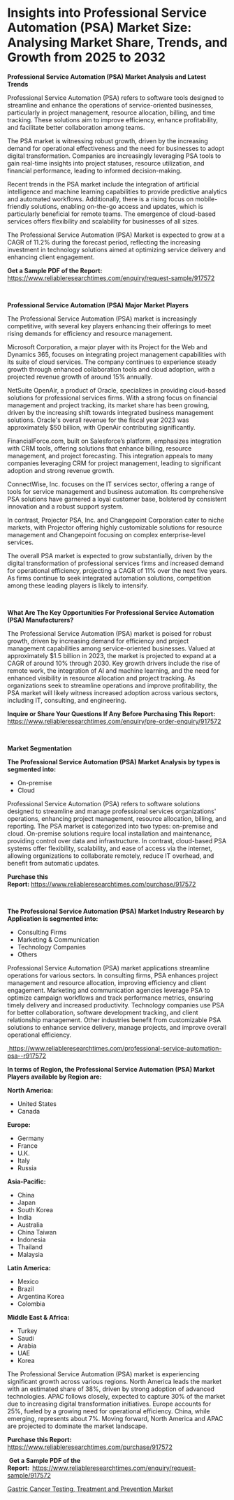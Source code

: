 <p><h1>Insights into Professional Service Automation (PSA) Market Size: Analysing Market Share, Trends, and Growth from 2025 to 2032</h1></p><p><strong>Professional Service Automation (PSA) Market Analysis and Latest Trends</strong></p>
<p><p>Professional Service Automation (PSA) refers to software tools designed to streamline and enhance the operations of service-oriented businesses, particularly in project management, resource allocation, billing, and time tracking. These solutions aim to improve efficiency, enhance profitability, and facilitate better collaboration among teams.</p><p>The PSA market is witnessing robust growth, driven by the increasing demand for operational effectiveness and the need for businesses to adopt digital transformation. Companies are increasingly leveraging PSA tools to gain real-time insights into project statuses, resource utilization, and financial performance, leading to informed decision-making.</p><p>Recent trends in the PSA market include the integration of artificial intelligence and machine learning capabilities to provide predictive analytics and automated workflows. Additionally, there is a rising focus on mobile-friendly solutions, enabling on-the-go access and updates, which is particularly beneficial for remote teams. The emergence of cloud-based services offers flexibility and scalability for businesses of all sizes.</p><p>The Professional Service Automation (PSA) Market is expected to grow at a CAGR of 11.2% during the forecast period, reflecting the increasing investment in technology solutions aimed at optimizing service delivery and enhancing client engagement.</p></p>
<p><strong>Get a Sample PDF of the Report:&nbsp;</strong> <a href="https://www.reliableresearchtimes.com/enquiry/request-sample/917572?utm_campaign=2229&utm_medium=2&utm_source=Github&utm_content=ia&utm_term=23022025&utm_id=professional-service-automation-psa">https://www.reliableresearchtimes.com/enquiry/request-sample/917572</a></p>
<p>&nbsp;</p>
<p><strong>Professional Service Automation (PSA) Major Market Players</strong></p>
<p><p>The Professional Service Automation (PSA) market is increasingly competitive, with several key players enhancing their offerings to meet rising demands for efficiency and resource management. </p><p>Microsoft Corporation, a major player with its Project for the Web and Dynamics 365, focuses on integrating project management capabilities with its suite of cloud services. The company continues to experience steady growth through enhanced collaboration tools and cloud adoption, with a projected revenue growth of around 15% annually.</p><p>NetSuite OpenAir, a product of Oracle, specializes in providing cloud-based solutions for professional services firms. With a strong focus on financial management and project tracking, its market share has been growing, driven by the increasing shift towards integrated business management solutions. Oracle's overall revenue for the fiscal year 2023 was approximately $50 billion, with OpenAir contributing significantly.</p><p>FinancialForce.com, built on Salesforce’s platform, emphasizes integration with CRM tools, offering solutions that enhance billing, resource management, and project forecasting. This integration appeals to many companies leveraging CRM for project management, leading to significant adoption and strong revenue growth.</p><p>ConnectWise, Inc. focuses on the IT services sector, offering a range of tools for service management and business automation. Its comprehensive PSA solutions have garnered a loyal customer base, bolstered by consistent innovation and a robust support system.</p><p>In contrast, Projector PSA, Inc. and Changepoint Corporation cater to niche markets, with Projector offering highly customizable solutions for resource management and Changepoint focusing on complex enterprise-level services.</p><p>The overall PSA market is expected to grow substantially, driven by the digital transformation of professional services firms and increased demand for operational efficiency, projecting a CAGR of 11% over the next five years. As firms continue to seek integrated automation solutions, competition among these leading players is likely to intensify.</p></p>
<p>&nbsp;</p>
<p><strong>What Are The Key Opportunities For Professional Service Automation (PSA) Manufacturers?</strong></p>
<p><p>The Professional Service Automation (PSA) market is poised for robust growth, driven by increasing demand for efficiency and project management capabilities among service-oriented businesses. Valued at approximately $1.5 billion in 2023, the market is projected to expand at a CAGR of around 10% through 2030. Key growth drivers include the rise of remote work, the integration of AI and machine learning, and the need for enhanced visibility in resource allocation and project tracking. As organizations seek to streamline operations and improve profitability, the PSA market will likely witness increased adoption across various sectors, including IT, consulting, and engineering.</p></p>
<p><strong>Inquire or Share Your Questions If Any Before Purchasing This Report:</strong> <a href="https://www.reliableresearchtimes.com/enquiry/pre-order-enquiry/917572?utm_campaign=2229&utm_medium=2&utm_source=Github&utm_content=ia&utm_term=23022025&utm_id=professional-service-automation-psa">https://www.reliableresearchtimes.com/enquiry/pre-order-enquiry/917572</a></p>
<p>&nbsp;</p>
<p><strong>Market Segmentation</strong></p>
<p><strong>The Professional Service Automation (PSA) Market Analysis by types is segmented into:</strong></p>
<p><ul><li>On-premise</li><li>Cloud</li></ul></p>
<p><p>Professional Service Automation (PSA) refers to software solutions designed to streamline and manage professional services organizations' operations, enhancing project management, resource allocation, billing, and reporting. The PSA market is categorized into two types: on-premise and cloud. On-premise solutions require local installation and maintenance, providing control over data and infrastructure. In contrast, cloud-based PSA systems offer flexibility, scalability, and ease of access via the internet, allowing organizations to collaborate remotely, reduce IT overhead, and benefit from automatic updates.</p></p>
<p><strong>Purchase this Report:&nbsp;</strong><a href="https://www.reliableresearchtimes.com/purchase/917572?utm_campaign=2229&utm_medium=2&utm_source=Github&utm_content=ia&utm_term=23022025&utm_id=professional-service-automation-psa">https://www.reliableresearchtimes.com/purchase/917572</a></p>
<p>&nbsp;</p>
<p><strong>The Professional Service Automation (PSA) Market Industry Research by Application is segmented into:</strong></p>
<p><ul><li>Consulting Firms</li><li>Marketing & Communication</li><li>Technology Companies</li><li>Others</li></ul></p>
<p><p>Professional Service Automation (PSA) market applications streamline operations for various sectors. In consulting firms, PSA enhances project management and resource allocation, improving efficiency and client engagement. Marketing and communication agencies leverage PSA to optimize campaign workflows and track performance metrics, ensuring timely delivery and increased productivity. Technology companies use PSA for better collaboration, software development tracking, and client relationship management. Other industries benefit from customizable PSA solutions to enhance service delivery, manage projects, and improve overall operational efficiency.</p></p>
<p><a href="https://www.reliableresearchtimes.com/professional-service-automation-psa--r917572?utm_campaign=2229&utm_medium=2&utm_source=Github&utm_content=ia&utm_term=23022025&utm_id=professional-service-automation-psa">&nbsp;https://www.reliableresearchtimes.com/professional-service-automation-psa--r917572</a></p>
<p><strong>In terms of Region, the Professional Service Automation (PSA) Market Players available by Region are:</strong></p>
<p>
    <p> <strong> North America: </strong>
        <ul>
            <li>United States</li>
            <li>Canada</li>
        </ul>
        </p> 
    <p> <strong> Europe: </strong>
        <ul>
            <li>Germany</li>
            <li>France</li>
            <li>U.K.</li>
            <li>Italy</li>
            <li>Russia</li>
        </ul>
        </p> 
    <p> <strong> Asia-Pacific: </strong>
        <ul>
            <li>China</li>
            <li>Japan</li>
            <li>South Korea</li>
            <li>India</li>
            <li>Australia</li>
            <li>China Taiwan</li>
            <li>Indonesia</li>
            <li>Thailand</li>
            <li>Malaysia</li>
        </ul>
        </p> 
    <p> <strong> Latin America: </strong>
        <ul>
            <li>Mexico</li>
            <li>Brazil</li>
            <li>Argentina Korea</li>
            <li>Colombia</li>
        </ul>
        </p> 
    <p> <strong> Middle East & Africa: </strong>
        <ul>
            <li>Turkey</li>
            <li>Saudi</li>
            <li>Arabia</li>
            <li>UAE</li>
            <li>Korea</li>
        </ul>
    </p>
    </p>
<p><p>The Professional Service Automation (PSA) market is experiencing significant growth across various regions. North America leads the market with an estimated share of 38%, driven by strong adoption of advanced technologies. APAC follows closely, expected to capture 30% of the market due to increasing digital transformation initiatives. Europe accounts for 25%, fueled by a growing need for operational efficiency. China, while emerging, represents about 7%. Moving forward, North America and APAC are projected to dominate the market landscape.</p></p>
<p><strong>Purchase this Report: </strong><a href="https://www.reliableresearchtimes.com/purchase/917572?utm_campaign=2229&utm_medium=2&utm_source=Github&utm_content=ia&utm_term=23022025&utm_id=professional-service-automation-psa">https://www.reliableresearchtimes.com/purchase/917572</a></p>
<p>&nbsp;<strong>Get a Sample PDF of the Report:&nbsp;&nbsp;</strong><a href="https://www.reliableresearchtimes.com/enquiry/request-sample/917572?utm_campaign=2229&utm_medium=2&utm_source=Github&utm_content=ia&utm_term=23022025&utm_id=professional-service-automation-psa">https://www.reliableresearchtimes.com/enquiry/request-sample/917572</a></p>
<p><strong></strong></p>
<p><p><a href="https://github.com/DianaWilson796/Market-Research-Report-List-1/blob/main/gastric-cancer-testing-treatment-and-prevention-market.md?utm_campaign=2229&utm_medium=2&utm_source=Github&utm_content=ia&utm_term=23022025&utm_id=professional-service-automation-psa">Gastric Cancer Testing, Treatment and Prevention Market</a></p></p>